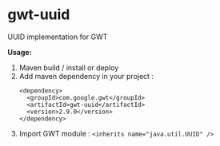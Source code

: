 gwt-uuid
========

UUID implementation for GWT

**Usage:**

 1. Maven build / install or deploy
 2. Add maven dependency in your project : 
    ```
    <dependency>
      <groupId>com.google.gwt</groupId>
      <artifactId>gwt-uuid</artifactId>
      <version>2.9.0</version>
    </dependency>
    ```
  3. Import GWT module :
    ```
    <inherits name="java.util.UUID" />
    ```
